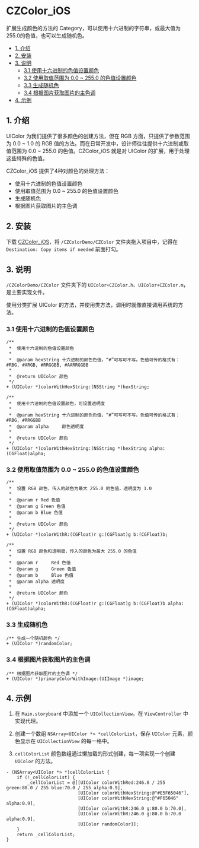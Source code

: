 # CZColor_iOS
扩展生成颜色的方法的 Category，可以使用十六进制的字符串，或最大值为255.0的色值，也可以生成随机色。

* [1. 介绍](#1-介绍)
* [2. 安装](#2-安装)
* [3. 说明](#3-说明)
  * [3.1 使用十六进制的色值设置颜色](#31-使用十六进制的色值设置颜色)
  * [3.2 使用取值范围为 0.0 ~ 255.0 的色值设置颜色](#32-使用取值范围为-00--2550-的色值设置颜色)
  * [3.3 生成随机色](#33-生成随机色)
  * [3.4 根据图片获取图片的主色调](#34-根据图片获取图片的主色调)
* [4. 示例](#4-示例)

## 1. 介绍

UIColor 为我们提供了很多颜色的创建方法，但在 RGB 方面，只提供了参数范围为 0.0 ~ 1.0 的 RGB 值的方法。而在日常开发中，设计师往往提供十六进制或取值范围为 0.0 ~ 255.0 的色值。CZColor_iOS 就是对 UIColor 的扩展，用于处理这些特殊的色值。

CZColor_iOS 提供了4种对颜色的处理方法：

* 使用十六进制的色值设置颜色
* 使用取值范围为 0.0 ~ 255.0 的色值设置颜色
* 生成随机色
* 根据图片获取图片的主色调

## 2. 安装

下载 [CZColor_iOS](https://github.com/clayzhu/CZColor_iOS/archive/master.zip)，将 `/CZColorDemo/CZColor` 文件夹拖入项目中，记得在 `Destination: Copy items if needed` 前面打勾。

## 3. 说明

`/CZColorDemo/CZColor` 文件夹下的 `UIColor+CZColor.h`、`UIColor+CZColor.m`，是主要实现文件。

使用分类扩展 UIColor 的方法，并使用类方法，调用时就像直接调用系统的方法。

### 3.1 使用十六进制的色值设置颜色

```objc
/**
 *  使用十六进制的色值设置颜色
 *
 *  @param hexString 十六进制的颜色色值，“#”可写可不写。色值可传的格式有：#RBG, #ARGB, #RRGGBB, #AARRGGBB
 *
 *  @return UIColor 颜色
 */
+ (UIColor *)colorWithHexString:(NSString *)hexString;

/**
 *  使用十六进制的色值设置颜色，可设置透明度
 *
 *  @param hexString 十六进制的颜色色值，“#”可写可不写。色值可传的格式有：#RBG, #RRGGBB
 *  @param alpha     颜色透明度
 *
 *  @return UIColor 颜色
 */
+ (UIColor *)colorWithHexString:(NSString *)hexString alpha:(CGFloat)alpha;
```

### 3.2 使用取值范围为 0.0 ~ 255.0 的色值设置颜色

```objc
/**
 *  设置 RGB 颜色，传入的颜色为最大 255.0 的色值，透明度为 1.0
 *
 *  @param r Red 色值
 *  @param g Green 色值
 *  @param b Blue 色值
 *
 *  @return UIColor 颜色
 */
+ (UIColor *)colorWithR:(CGFloat)r g:(CGFloat)g b:(CGFloat)b;

/**
 *  设置 RGB 颜色和透明度，传入的颜色为最大 255.0 的色值
 *
 *  @param r     Red 色值
 *  @param g     Green 色值
 *  @param b     Blue 色值
 *  @param alpha 透明度
 *
 *  @return UIColor 颜色
 */
+ (UIColor *)colorWithR:(CGFloat)r g:(CGFloat)g b:(CGFloat)b alpha:(CGFloat)alpha;
```

### 3.3 生成随机色

```objc
/** 生成一个随机颜色 */
+ (UIColor *)randomColor;
```

### 3.4 根据图片获取图片的主色调

```objc
/** 根据图片获取图片的主色调 */
+ (UIColor *)primaryColorWithImage:(UIImage *)image;
```

## 4. 示例

1. 在 `Main.storyboard` 中添加一个 `UICollectionView`，在 `ViewController` 中实现代理。

2. 创建一个数组 `NSArray<UIColor *> *cellColorList`，保存 `UIColor` 元素，颜色显示在 `UICollectionView` 的每一格中。

3. `cellColorList` 颜色数组通过懒加载的形式创建，每一项实现一个创建 `UIColor` 的方法。

```objc
- (NSArray<UIColor *> *)cellColorList {
    if (!_cellColorList) {
        _cellColorList = @[[UIColor colorWithRed:246.0 / 255 green:80.0 / 255 blue:70.0 / 255 alpha:0.9],
                           [UIColor colorWithHexString:@"#E5F65046"],
                           [UIColor colorWithHexString:@"#F65046" alpha:0.9],
                           [UIColor colorWithR:246.0 g:80.0 b:70.0],
                           [UIColor colorWithR:246.0 g:80.0 b:70.0 alpha:0.9],
                           [UIColor randomColor]];
    }
    return _cellColorList;
}
```

